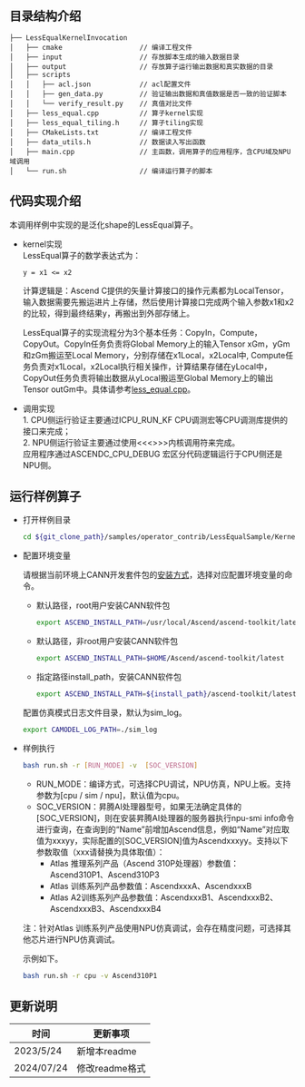 ## 目录结构介绍
``` 
├── LessEqualKernelInvocation
│   ├── cmake                   // 编译工程文件
│   ├── input                   // 存放脚本生成的输入数据目录
│   ├── output                  // 存放算子运行输出数据和真实数据的目录
│   ├── scripts
│   │   ├── acl.json            // acl配置文件
│   │   ├── gen_data.py         // 验证输出数据和真值数据是否一致的验证脚本
│   │   └── verify_result.py    // 真值对比文件
│   ├── less_equal.cpp          // 算子kernel实现
│   ├── less_equal_tiling.h     // 算子tiling实现
│   ├── CMakeLists.txt          // 编译工程文件
│   ├── data_utils.h            // 数据读入写出函数
│   ├── main.cpp                // 主函数，调用算子的应用程序，含CPU域及NPU域调用
│   └── run.sh                  // 编译运行算子的脚本
``` 
## 代码实现介绍
本调用样例中实现的是泛化shape的LessEqual算子。
- kernel实现   
  LessEqual算子的数学表达式为：  
  ```
  y = x1 <= x2
  ```
  计算逻辑是：Ascend C提供的矢量计算接口的操作元素都为LocalTensor，输入数据需要先搬运进片上存储，然后使用计算接口完成两个输入参数x1和x2的比较，得到最终结果y，再搬出到外部存储上。 
     
  LessEqual算子的实现流程分为3个基本任务：CopyIn，Compute，CopyOut。CopyIn任务负责将Global Memory上的输入Tensor xGm，yGm和zGm搬运至Local Memory，分别存储在x1Local，x2Local中, Compute任务负责对x1Local，x2Local执行相关操作，计算结果存储在yLocal中，CopyOut任务负责将输出数据从yLocal搬运至Global Memory上的输出Tensor outGm中。具体请参考[less_equal.cpp](./less_equal.cpp)。

- 调用实现  
  1.&nbsp;CPU侧运行验证主要通过ICPU_RUN_KF CPU调测宏等CPU调测库提供的接口来完成；  
  2.&nbsp;NPU侧运行验证主要通过使用<<<>>>内核调用符来完成。    
应用程序通过ASCENDC_CPU_DEBUG 宏区分代码逻辑运行于CPU侧还是NPU侧。
## 运行样例算子
  - 打开样例目录

    ```bash
    cd ${git_clone_path}/samples/operator_contrib/LessEqualSample/KernelLaunch/LessEqualKernelInvocation
    ```
  - 配置环境变量

    请根据当前环境上CANN开发套件包的[安装方式](https://hiascend.com/document/redirect/CannCommunityInstSoftware)，选择对应配置环境变量的命令。
    - 默认路径，root用户安装CANN软件包
      ```bash
      export ASCEND_INSTALL_PATH=/usr/local/Ascend/ascend-toolkit/latest
      ```
    - 默认路径，非root用户安装CANN软件包
      ```bash
      export ASCEND_INSTALL_PATH=$HOME/Ascend/ascend-toolkit/latest
      ```
    - 指定路径install_path，安装CANN软件包
      ```bash
      export ASCEND_INSTALL_PATH=${install_path}/ascend-toolkit/latest
      ````
    
    配置仿真模式日志文件目录，默认为sim_log。
    ```bash
    export CAMODEL_LOG_PATH=./sim_log
    ```

  - 样例执行

    ```bash
    bash run.sh -r [RUN_MODE] -v  [SOC_VERSION] 
    ```
    - RUN_MODE：编译方式，可选择CPU调试，NPU仿真，NPU上板。支持参数为[cpu / sim / npu]，默认值为cpu。
    - SOC_VERSION：昇腾AI处理器型号，如果无法确定具体的[SOC_VERSION]，则在安装昇腾AI处理器的服务器执行npu-smi info命令进行查询，在查询到的“Name”前增加Ascend信息，例如“Name”对应取值为xxxyy，实际配置的[SOC_VERSION]值为Ascendxxxyy。支持以下参数取值（xxx请替换为具体取值）：
      - Atlas 推理系列产品（Ascend 310P处理器）参数值：Ascend310P1、Ascend310P3
      - Atlas 训练系列产品参数值：AscendxxxA、AscendxxxB
      - Atlas A2训练系列产品参数值：AscendxxxB1、AscendxxxB2、AscendxxxB3、AscendxxxB4

    注：针对Atlas 训练系列产品使用NPU仿真调试，会存在精度问题，可选择其他芯片进行NPU仿真调试。

    示例如下。
    ```bash
    bash run.sh -r cpu -v Ascend310P1
    ```   
## 更新说明
  | 时间 | 更新事项 |
|----|------|
| 2023/5/24 | 新增本readme |
| 2024/07/24 | 修改readme格式 |